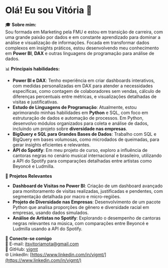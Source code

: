 # Olá! Eu sou Vitória 👋

🎓 **Sobre mim:**  
Sou formada em Marketing pela FMU e estou em transição de carreira, com uma grande paixão por dados e em constante aprendizado para dominar a análise e visualização de informações. Focada em transformar dados complexos em insights práticos, estou desenvolvendo meu conhecimento em **Power BI**, **DAX** e outras linguagens de programação para análise de dados.

📊 **Principais habilidades:**  
- **Power BI e DAX**: Tenho experiência em criar dashboards interativos, com medidas personalizadas em DAX para atender a necessidades específicas, como contagem de colaboradores sem vendas, cálculo de diferenças percentuais entre métricas, e visualizações detalhadas de visitas e justificativas.
- **Estudo de Linguagens de Programação**: Atualmente, estou aprimorando minhas habilidades em **Python** e SQL, com foco em estruturação de dados e automação de processos. Em Python, desenvolvo módulos organizados para coleta e análise de dados, incluindo um projeto sobre **diversidade nas empresas**.
- **BigQuery e SQL para Grandes Bases de Dados**: Trabalho com SQL e BigQuery em bases volumosas, como microdados de queimadas, para gerar insights eficientes e relevantes.
- **API do Spotify**: Em meu projeto de curso, exploro a influência de cantoras negras no cenário musical internacional e brasileiro, utilizando a API do Spotify para comparações detalhadas entre artistas como Beyoncé e Ludmilla.

🚀 **Projetos Relevantes**  
- **Dashboard de Visitas no Power BI**: Criação de um dashboard avançado para monitoramento de visitas realizadas, justificadas e pendentes, com segmentação detalhada por macro e micro-regiões.
- **Projeto de Diversidade nas Empresas**: Desenvolvimento de um pacote Python que analisa proporções de gênero e diversidade racial em empresas, usando dados simulados.
- **Análise de Artistas no Spotify**: Explorando o desempenho de cantoras negras relevantes na música, com comparações entre Beyoncé e Ludmilla usando a API do Spotify.

🔗 **Conecte-se comigo**  
📧 E-mail: itsvitoriamota@gmail.com  
💼 GitHub: [vigmt](https://github.com/vigmt)  
🌐 LinkedIn: [https://www.linkedin.com/in/vigmt/](https://www.linkedin.com/in/vigmt/)
